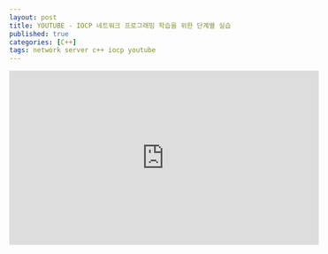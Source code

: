 ```yaml
---
layout: post
title: YOUTUBE - IOCP 네트워크 프로그래밍 학습을 위한 단계별 실습
published: true
categories: [C++]
tags: network server c++ iocp youtube
---
```

<iframe width="560" height="315" src="https://www.youtube.com/embed/q85zWBgN6PM" frameborder="0" allow="accelerometer; autoplay; clipboard-write; encrypted-media; gyroscope; picture-in-picture" allowfullscreen></iframe>  
  